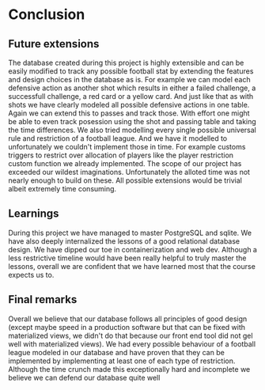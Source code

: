  # Conclusion
 ## Future extensions
 The database created during this project is highly extensible and can be easily modified to track any possible football stat by extending the features and design choices in the database as is. For example we can model each defensive action as another shot which results in either a failed challenge, a successfull challenge, a red card or a yellow card. And just like that as with shots we have clearly modeled all possible defensive actions in one table. Again we can extend this to passes and track those. With effort one might be able to even track posession using the shot and passing table and taking the time differences. 
 We also tried modelling every single possible universal rule and restriction of a football league. And we have it modelled to unfortunately we couldn't implement those in time. For example customs triggers to restrict over allocation of players like the player restriction custom function we already implemented.
 The scope of our project has exceeded our wildest imaginations. Unfortunately the alloted time was not nearly enough to build on these. All possible extensions would be trivial albeit extremely time consuming.
 
 ## Learnings
 During this project we have managed to master PostgreSQL and sqlite. We have also deeply internalized the lessons of a good relational database design. We have dipped our toe in containerization and web dev. Although a less restrictive timeline would have been really helpful to truly master the lessons, overall we are confident that we have learned most that the course expects us to.

 ## Final remarks
Overall we believe that our database follows all principles of good design (except maybe speed in a production software but that can be fixed with materialized views, we didn't do that because our front end tool did not gel well with materialized views). We had every possible behaviour of a football league modeled in our database and have proven that they can be implemented by implementing at least one of each type of restriction. Although the time crunch made this exceptionally hard and incomplete we believe we can defend our database quite well